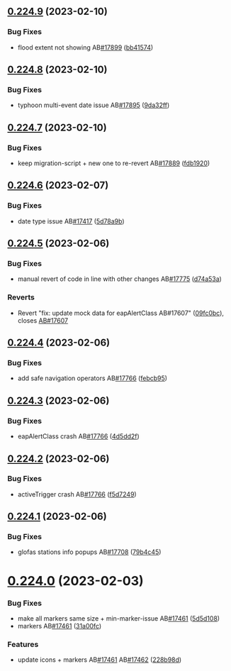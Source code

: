 ## [0.224.9](https://github.com/rodekruis/IBF-system/compare/v0.224.8...v0.224.9) (2023-02-10)


### Bug Fixes

* flood extent not showing AB[#17899](https://github.com/rodekruis/IBF-system/issues/17899) ([bb41574](https://github.com/rodekruis/IBF-system/commit/bb41574c4261bba4b77e04fbf126423ab366ba9f))



## [0.224.8](https://github.com/rodekruis/IBF-system/compare/v0.224.7...v0.224.8) (2023-02-10)


### Bug Fixes

* typhoon multi-event date issue AB[#17895](https://github.com/rodekruis/IBF-system/issues/17895) ([9da32ff](https://github.com/rodekruis/IBF-system/commit/9da32ff000ac1ee5e43d1eb57c339803a0ffbdd2))



## [0.224.7](https://github.com/rodekruis/IBF-system/compare/v0.224.6...v0.224.7) (2023-02-10)


### Bug Fixes

* keep migration-script + new one to re-revert AB[#17889](https://github.com/rodekruis/IBF-system/issues/17889) ([fdb1920](https://github.com/rodekruis/IBF-system/commit/fdb1920adaa95dc0fd6462dd801feefc3722d5f5))



## [0.224.6](https://github.com/rodekruis/IBF-system/compare/v0.224.5...v0.224.6) (2023-02-07)


### Bug Fixes

* date type issue AB[#17417](https://github.com/rodekruis/IBF-system/issues/17417) ([5d78a9b](https://github.com/rodekruis/IBF-system/commit/5d78a9bb68c77bb0ee7124eebc1ccfe7023bd4b8))



## [0.224.5](https://github.com/rodekruis/IBF-system/compare/v0.224.4...v0.224.5) (2023-02-06)


### Bug Fixes

* manual revert of code in line with other changes AB[#17775](https://github.com/rodekruis/IBF-system/issues/17775) ([d74a53a](https://github.com/rodekruis/IBF-system/commit/d74a53aade42c8c3f86280ea7d85f1b7df1c29fd))


### Reverts

* Revert "fix: update mock data for eapAlertClass AB#17607" ([09fc0bc](https://github.com/rodekruis/IBF-system/commit/09fc0bc6ca3a491d9eec2a461f40f0d96aa6e1bc)), closes [AB#17607](https://github.com/AB/issues/17607)



## [0.224.4](https://github.com/rodekruis/IBF-system/compare/v0.224.3...v0.224.4) (2023-02-06)


### Bug Fixes

* add safe navigation operators AB[#17766](https://github.com/rodekruis/IBF-system/issues/17766) ([febcb95](https://github.com/rodekruis/IBF-system/commit/febcb95e20181037123d47b368c7dd98dfc64493))



## [0.224.3](https://github.com/rodekruis/IBF-system/compare/v0.224.2...v0.224.3) (2023-02-06)


### Bug Fixes

* eapAlertClass crash AB[#17766](https://github.com/rodekruis/IBF-system/issues/17766) ([4d5dd2f](https://github.com/rodekruis/IBF-system/commit/4d5dd2fe5af5d5a6a2ab9e4b240e9d637bd6a016))



## [0.224.2](https://github.com/rodekruis/IBF-system/compare/v0.224.1...v0.224.2) (2023-02-06)


### Bug Fixes

* activeTrigger crash AB[#17766](https://github.com/rodekruis/IBF-system/issues/17766) ([f5d7249](https://github.com/rodekruis/IBF-system/commit/f5d7249ade63e4e1ab2fcf2f9bd56e3899ebb7fd))



## [0.224.1](https://github.com/rodekruis/IBF-system/compare/v0.224.0...v0.224.1) (2023-02-06)


### Bug Fixes

* glofas stations info popups AB[#17708](https://github.com/rodekruis/IBF-system/issues/17708) ([79b4c45](https://github.com/rodekruis/IBF-system/commit/79b4c452be1da334a193178fc14dbd4874b3ce4e))



# [0.224.0](https://github.com/rodekruis/IBF-system/compare/v0.223.2...v0.224.0) (2023-02-03)


### Bug Fixes

* make all markers same size + min-marker-issue AB[#17461](https://github.com/rodekruis/IBF-system/issues/17461) ([5d5d108](https://github.com/rodekruis/IBF-system/commit/5d5d108596658ab6c3d609fdea51009f448c4e75))
* markers AB[#17461](https://github.com/rodekruis/IBF-system/issues/17461) ([31a00fc](https://github.com/rodekruis/IBF-system/commit/31a00fc9a8ce7433291d89f88302081bbecb6537))


### Features

* update icons + markers AB[#17461](https://github.com/rodekruis/IBF-system/issues/17461) AB[#17462](https://github.com/rodekruis/IBF-system/issues/17462) ([228b98d](https://github.com/rodekruis/IBF-system/commit/228b98dd8bfbbd1e14766b2a21863cdde468e7fb))



